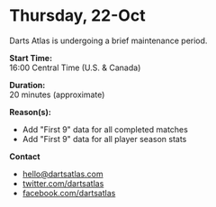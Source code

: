 # Thursday, 22-Oct  
Darts Atlas is undergoing a brief maintenance period.

**Start Time:**  
16:00 Central Time (U.S. & Canada)

**Duration:**  
20 minutes (approximate)

**Reason(s):**

- Add "First 9" data for all completed matches
- Add "First 9" data for all player season stats

**Contact**

- [hello@dartsatlas.com](mailto:hello@dartsatlas.com)
- [twitter.com/dartsatlas](https://www.twitter.com/dartsatlas)
- [facebook.com/dartsatlas](https://www.facebook.dartsatlas)
